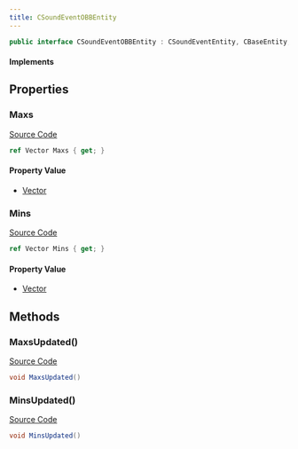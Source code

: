 ```yaml
---
title: CSoundEventOBBEntity
---
```


```csharp
public interface CSoundEventOBBEntity : CSoundEventEntity, CBaseEntity, CEntityInstance, ISchemaClass<CEntityInstance>, ISchemaClass<CBaseEntity>, ISchemaClass<CSoundEventEntity>, ISchemaClass<CSoundEventOBBEntity>, ISchemaField, ISchemaClass, INativeHandle
```

#### Implements

## Properties

### Maxs

[Source Code](https://github.com/swiftly-solution/swiftlys2/blob/main/managed/src/SwiftlyS2.Generated/Schemas/Interfaces/CSoundEventOBBEntity.cs#L19)

```csharp
ref Vector Maxs { get; }
```

#### Property Value

- [Vector](/docs/api/shared/natives/vector)

### Mins

[Source Code](https://github.com/swiftly-solution/swiftlys2/blob/main/managed/src/SwiftlyS2.Generated/Schemas/Interfaces/CSoundEventOBBEntity.cs#L17)

```csharp
ref Vector Mins { get; }
```

#### Property Value

- [Vector](/docs/api/shared/natives/vector)

## Methods

### MaxsUpdated()

[Source Code](https://github.com/swiftly-solution/swiftlys2/blob/main/managed/src/SwiftlyS2.Generated/Schemas/Interfaces/CSoundEventOBBEntity.cs#L22)

```csharp
void MaxsUpdated()
```

### MinsUpdated()

[Source Code](https://github.com/swiftly-solution/swiftlys2/blob/main/managed/src/SwiftlyS2.Generated/Schemas/Interfaces/CSoundEventOBBEntity.cs#L21)

```csharp
void MinsUpdated()
```


